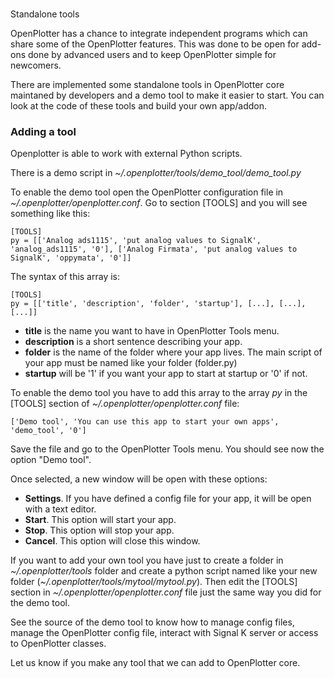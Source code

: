 #
Standalone tools

OpenPlotter has a chance to integrate independent programs which can share some of the OpenPlotter features. This was done to be open for add-ons done by advanced users and to keep OpenPlotter simple for newcomers.

There are implemented some standalone tools in OpenPlotter core maintaned by developers and a demo tool to make it easier to start. You can look at the code of these tools and build your own app/addon.

### Adding a tool

Openplotter is able to work with external Python scripts.

There is a demo script in *~/.openplotter/tools/demo_tool/demo_tool.py*

To enable the demo tool open the OpenPlotter configuration file in *~/.openplotter/openplotter.conf*. Go to section [TOOLS] and you will see something like this:

```
[TOOLS]
py = [['Analog ads1115', 'put analog values to SignalK', 'analog_ads1115', '0'], ['Analog Firmata', 'put analog values to SignalK', 'oppymata', '0']]
```

The syntax of this array is:

```
[TOOLS]
py = [['title', 'description', 'folder', 'startup'], [...], [...], [...]]
```

* **title** is the name you want to have in OpenPlotter Tools menu.
* **description** is a short sentence describing your app.
* **folder** is the name of the folder where your app lives. The main script of your app must be named like your folder (folder.py)
* **startup** will be '1' if you want your app to start at startup or '0' if not.

To enable the demo tool you have to add this array to the array _py_ in the [TOOLS] section of *~/.openplotter/openplotter.conf* file:

```
['Demo tool', 'You can use this app to start your own apps', 'demo_tool', '0']
```

Save the file and go to the OpenPlotter Tools menu. You should see now the option "Demo tool".

Once selected, a new window will be open with these options:

* **Settings**. If you have defined a config file for your app, it will be open with a text editor.
* **Start**. This option will start your app.
* **Stop**. This option will stop your app.
* **Cancel**. This option will close this window.

If you want to add your own tool you have just to create a folder in *~/.openplotter/tools* folder and create a python script named like your new folder (*~/.openplotter/tools/mytool/mytool.py*). Then edit the [TOOLS] section in *~/.openplotter/openplotter.conf* file just the same way you did for the demo tool.

See the source of the demo tool to know how to manage config files, manage the OpenPlotter config file, interact with Signal K server or access to OpenPlotter classes.

Let us know if you make any tool that we can add to OpenPlotter core.

